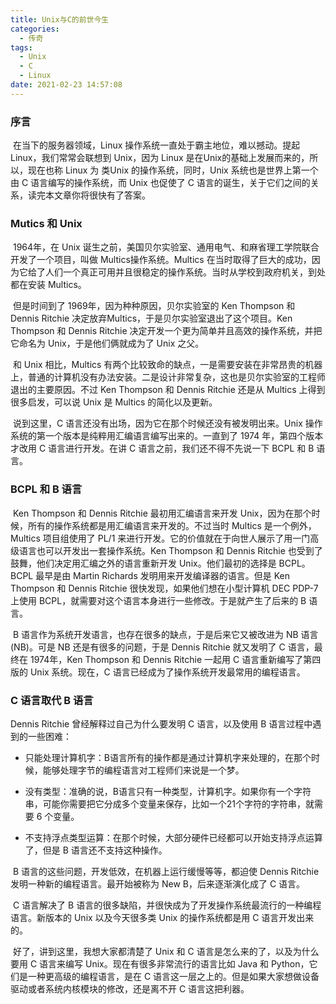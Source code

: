 ```yaml
---
title: Unix与C的前世今生
categories:
  - 传奇
tags:
  - Unix
  - C
  - Linux
date: 2021-02-23 14:57:08
---
```


### 序言

​		在当下的服务器领域，Linux 操作系统一直处于霸主地位，难以撼动。提起 Linux，我们常常会联想到 Unix，因为 Linux 是在Unix的基础上发展而来的，所以，现在也称 Linux 为 类Unix 的操作系统，同时，Unix 系统也是世界上第一个由 C 语言编写的操作系统，而 Unix 也促使了 C 语言的诞生，关于它们之间的关系，读完本文章你将很快有了答案。

### Mutics 和 Unix

​		1964年，在 Unix 诞生之前，美国贝尔实验室、通用电气、和麻省理工学院联合开发了一个项目，叫做 Multics操作系统。Multics 在当时取得了巨大的成功，因为它给了人们一个真正可用并且很稳定的操作系统。当时从学校到政府机关，到处都在安装 Multics。

​		但是时间到了 1969年，因为种种原因，贝尔实验室的 Ken Thompson 和 Dennis Ritchie 决定放弃Multics，于是贝尔实验室退出了这个项目。Ken Thompson 和 Dennis Ritchie 决定开发一个更为简单并且高效的操作系统，并把它命名为 Unix，于是他们俩就成为了 Unix 之父。

​		和 Unix 相比，Multics 有两个比较致命的缺点，一是需要安装在非常昂贵的机器上，普通的计算机没有办法安装。二是设计非常复杂，这也是贝尔实验室的工程师退出的主要原因。不过 Ken Thompson 和 Dennis Ritchie 还是从 Multics 上得到很多启发，可以说 Unix 是 Multics 的简化以及更新。

​		说到这里，C 语言还没有出场，因为它在那个时候还没有被发明出来。Unix 操作系统的第一个版本是纯粹用汇编语言编写出来的。一直到了 1974 年，第四个版本才改用 C 语言进行开发。在讲 C 语言之前，我们还不得不先说一下 BCPL 和 B 语言。

### BCPL 和 B 语言

​		Ken Thompson 和 Dennis Ritchie 最初用汇编语言来开发 Unix，因为在那个时候，所有的操作系统都是用汇编语言来开发的。不过当时 Multics 是一个例外，Multics 项目组使用了 PL/1 来进行开发。它的价值就在于向世人展示了用一门高级语言也可以开发出一套操作系统。Ken Thompson 和 Dennis Ritchie 也受到了鼓舞，他们决定用汇编之外的语言重新开发 Unix。他们最初的选择是 BCPL。BCPL 最早是由 Martin Richards 发明用来开发编译器的语言。但是 Ken Thompson 和 Dennis Ritchie 很快发现，如果他们想在小型计算机 DEC PDP-7 上使用 BCPL，就需要对这个语言本身进行一些修改。于是就产生了后来的 B 语言。

​		 B 语言作为系统开发语言，也存在很多的缺点，于是后来它又被改进为 NB 语言(NB)。可是 NB 还是有很多的问题，于是 Dennis Ritchie 就又发明了 C 语言，最终在 1974年，Ken Thompson 和 Dennis Ritchie 一起用 C 语言重新编写了第四版的 Unix 系统。现在，C 语言已经成为了操作系统开发最常用的编程语言。

### C 语言取代 B 语言

Dennis Ritchie 曾经解释过自己为什么要发明 C 语言，以及使用 B 语言过程中遇到的一些困难：

* 只能处理计算机字：B语言所有的操作都是通过计算机字来处理的，在那个时候，能够处理字节的编程语言对工程师们来说是一个梦。

- 没有类型：准确的说，B语言只有一种类型，计算机字。如果你有一个字符串，可能你需要把它分成多个变量来保存，比如一个21个字符的字符串，就需要 6 个变量。

- 不支持浮点类型运算：在那个时候，大部分硬件已经都可以开始支持浮点运算了，但是 B 语言还不支持这种操作。 

	

​		B 语言的这些问题，开发低效，在机器上运行缓慢等等，都迫使 Dennis Ritchie 发明一种新的编程语言。最开始被称为 New B，后来逐渐演化成了 C 语言。

​		C 语言解决了 B 语言的很多缺陷，并很快成为了开发操作系统最流行的一种编程语言。新版本的 Unix 以及今天很多类 Unix 的操作系统都是用 C 语言开发出来的。



​		好了，讲到这里，我想大家都清楚了 Unix 和 C 语言是怎么来的了，以及为什么要用 C 语言来编写 Unix。现在有很多非常流行的语言比如 Java 和 Python，它们是一种更高级的编程语言，是在 C 语言这一层之上的。但是如果大家想做设备驱动或者系统内核模块的修改，还是离不开 C 语言这把利器。